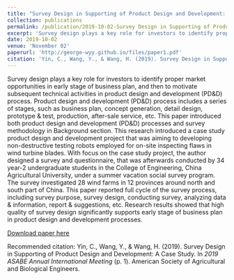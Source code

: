 ```yaml
---
title: "Survey Design in Supporting of Product Design and Development: A Case Study"
collection: publications
permalink: /publication/2019-10-02-Survey Design in Supporting of Product Design and Development-number-1
excerpt: 'Survey design plays a key role for investors to identify proper market opportunities in early stage of business plan, and then to motivate subsequent technical activities in product design and development (PD&D) process. Product design and development (PD&D) process includes a series of stages, such as business plan, concept generation, detail design, prototype & test, production, after-sale service, etc. This paper introduced both product design and development (PD&D) processes and survey methodology in Background section. This research introduced a case study product design and development project that was aiming to developing non-destructive testing robots employed for on-site inspecting flaws in wind turbine blades. With focus on the case study project, the author designed a survey and questionnaire, that was afterwards conducted by 34 year-2 undergraduate students in the College of Engineering, China Agricultural University, under a summer vacation social survey program. The survey investigated 28 wind farms in 12 provinces around north and south part of China. This paper reported full cycle of the survey process, including survey purpose, survey design, conducting survey, analyzing data & information, report & suggestions, etc. Research results showed that high quality of survey design significantly supports early stage of business plan in product design and development processes.'
date: 2019-10-02
venue: 'November 02'
paperurl: 'http://george-wyy.github.io/files/paper1.pdf'
citation: 'Yin, C., Wang, Y., & Wang, H. (2019). Survey Design in Supporting of Product Design and Development: A Case Study. In _2019 ASABE Annual International Meeting_ (p. 1). American Society of Agricultural and Biological Engineers.'
---
```

Survey design plays a key role for investors to identify proper market opportunities in early stage of business plan, and then to motivate subsequent technical activities in product design and development (PD&D) process. Product design and development (PD&D) process includes a series of stages, such as business plan, concept generation, detail design, prototype & test, production, after-sale service, etc. This paper introduced both product design and development (PD&D) processes and survey methodology in Background section. This research introduced a case study product design and development project that was aiming to developing non-destructive testing robots employed for on-site inspecting flaws in wind turbine blades. With focus on the case study project, the author designed a survey and questionnaire, that was afterwards conducted by 34 year-2 undergraduate students in the College of Engineering, China Agricultural University, under a summer vacation social survey program. The survey investigated 28 wind farms in 12 provinces around north and south part of China. This paper reported full cycle of the survey process, including survey purpose, survey design, conducting survey, analyzing data & information, report & suggestions, etc. Research results showed that high quality of survey design significantly supports early stage of business plan in product design and development processes.

[Download paper here](http://george-wyy.github.io/files/paper1.pdf)

Recommended citation: Yin, C., Wang, Y., & Wang, H. (2019). Survey Design in Supporting of Product Design and Development: A Case Study. In _2019 ASABE Annual International Meeting_ (p. 1). American Society of Agricultural and Biological Engineers.